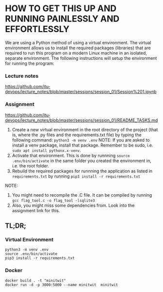 # HOW TO GET THIS UP AND RUNNING PAINLESSLY AND EFFORTLESSLY

We are using a Python method of using a virtual environment. The virtual environment allows us to install the required packages (libraries) that are required to run this program on a modern Linux machine in an isolated, separate environment. The following instructions will setup the environment for running the program:

### Lecture notes
https://github.com/itu-devops/lecture_notes/blob/master/sessions/session_01/Session%201.ipynb

### Assignment
https://github.com/itu-devops/lecture_notes/blob/master/sessions/session_01/README_TASKS.md

1. Create a new virtual environment in the root directory of the project (that is, where the .py files and the requirements.txt file) by typing the following command: `python3 -m venv .env` NOTE: If you are asked to install a venv package, install that package. Remember to be sudo, i.e. `sudo apt install pythonx.x-venv`.
2. Activate that environment. This is done by runnning `source .env/bin/activate` in the same folder you created the environment in, i.e. the root folder.
3. Rebuild the required packages for runnning the application as listed in `requirements.txt` by running `pip3 install -r requirements.txt`

NOTE:
1. You might need to recompile the .C file. It can be compiled by running `gcc flag_tool.c -o flag_tool -lsqlite3`
2. Also, you might miss some dependencies from. Look into the assignment link for this.


## TL;DR;
### Virtual Environment
```shell
python3 -m venv .env
source .env/bin/activate
pip3 install -r requirements.txt
```

### Docker
```shell
docker build . -t "minitwit"
docker run -d -p 3000:5000 --name minitwit  minitwit
```
